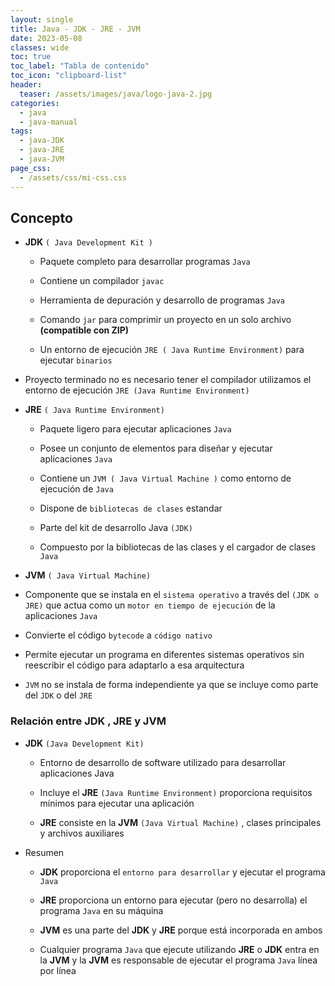 ```yaml
---
layout: single
title: Java - JDK - JRE - JVM
date: 2023-05-08
classes: wide
toc: true
toc_label: "Tabla de contenido"
toc_icon: "clipboard-list"
header:
  teaser: /assets/images/java/logo-java-2.jpg
categories:
  - java
  - java-manual
tags:
  - java-JDK
  - java-JRE
  - java-JVM
page_css: 
  - /assets/css/mi-css.css
---
```


## Concepto

* **JDK** ``( Java Development Kit )``

  * Paquete completo para desarrollar programas ``Java``

  * Contiene un compilador ``javac``

  * Herramienta de depuración y desarrollo de programas ``Java``

  * Comando ``jar`` para comprimir un proyecto en un solo archivo **(compatible con ZIP)**

  * Un entorno de ejecución ``JRE ( Java Runtime Environment)`` para ejecutar ``binarios``

* Proyecto terminado no es necesario tener el compilador utilizamos el entorno de ejecución ``JRE (Java Runtime Environment)``

* **JRE** ``( Java Runtime Environment)``

  * Paquete ligero para ejecutar aplicaciones ``Java``

  * Posee un conjunto de elementos para diseñar y ejecutar aplicaciones ``Java``
   
  * Contiene un ``JVM ( Java Virtual Machine )`` como entorno de ejecución de ``Java``

  * Dispone de ``bibliotecas de clases`` estandar
      
  * Parte del kit de desarrollo Java ``(JDK)``

  * Compuesto por la bibliotecas de las clases y el cargador de clases ``Java``

* **JVM** ``( Java Virtual Machine)``

* Componente que se instala en el ``sistema operativo`` a través del ``(JDK o JRE)`` que actua como un ``motor en tiempo de ejecución`` de la aplicaciones ``Java``

* Convierte el código ``bytecode`` a ``código nativo`` 

* Permite ejecutar un programa en diferentes sistemas operativos sin reescribir el código para adaptarlo a esa arquitectura

* ``JVM`` no se instala de forma independiente ya que se incluye como parte del ``JDK`` o del ``JRE``

### Relación entre JDK , JRE y JVM

* **JDK** ``(Java Development Kit)`` 

  * Entorno de desarrollo de software utilizado para desarrollar aplicaciones Java 
  
  * Incluye el **JRE** ``(Java Runtime Environment)`` proporciona requisitos mínimos para ejecutar una aplicación
  
  * **JRE** consiste en la **JVM** ``(Java Virtual Machine)`` , clases principales y archivos auxiliares

* Resumen 

  * **JDK** proporciona el ``entorno para desarrollar`` y ejecutar el programa ``Java``
  
  * **JRE** proporciona un entorno para ejecutar (pero no desarrolla) el programa ``Java`` en su máquina
  
  * **JVM** es una parte del **JDK** y **JRE** porque está incorporada en ambos
  
  * Cualquier programa ``Java`` que ejecute utilizando **JRE** o **JDK** entra en la **JVM** y la **JVM** es responsable de ejecutar el programa ``Java`` línea por línea